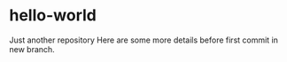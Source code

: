 # hello-world
Just another repository
Here are some more details before first commit in new branch.
